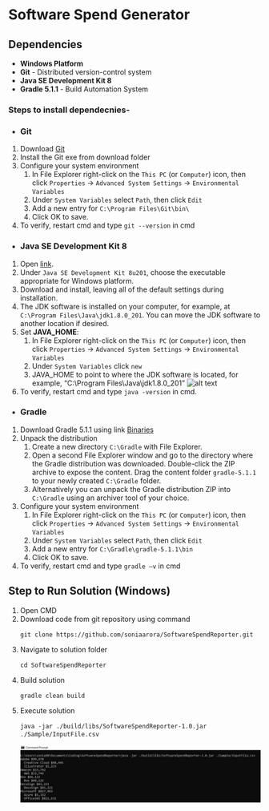 # Software Spend Generator

## Dependencies

  - **Windows Platform** 
  - **Git** - Distributed version-control system
  - **Java SE Development Kit 8**
  - **Gradle 5.1.1** - Build Automation System

### Steps to install dependecnies-

* ### Git
1. Download [Git](https://git-scm.com/download/win)
2. Install the Git exe from download folder
3. Configure your system environment 
    1. In File Explorer right-click on the `This PC` (or `Computer`) icon, then click `Properties` -> `Advanced System Settings` -> `Environmental Variables`
    2. Under `System Variables` select `Path`, then click `Edit`
    3. Add a new entry for `C:\Program Files\Git\bin\` 
    4. Click OK to save.
4. To verify, restart cmd and type ```git --version``` in cmd

* ### Java SE Development Kit 8

1.	Open [link](https://www.oracle.com/technetwork/java/javase/downloads/jdk8-downloads-2133151.html).
2.	Under `Java SE Development Kit 8u201`, choose the executable appropriate for Windows platform.
3.	Download and install, leaving all of the default settings during installation.
4.	The JDK software is installed on your computer, for example, at `C:\Program Files\Java\jdk1.8.0_201`. You can move the JDK software to another location if desired.
5.	Set **JAVA_HOME**:
    1. In File Explorer right-click on the `This PC` (or `Computer`) icon, then click `Properties` -> `Advanced System Settings` -> `Environmental Variables`
    2. Under `System Variables` click `new`
    3. JAVA_HOME to point to where the JDK software is located, for example, “C:\Program Files\Java\jdk1.8.0_201”
![alt text](https://javatutorial.net/wp-content/uploads/2016/08/add-java_home-as-system-variable.jpg)
6. To verify, restart cmd and type ```java -version``` in cmd.

* ### Gradle

1. Download Gradle 5.1.1 using link [Binaries](https://gradle.org/next-steps/?version=5.1.1&format=bin)
2. Unpack the distribution
    1. Create a new directory `C:\Gradle` with File Explorer.
    2. Open a second File Explorer window and go to the directory where the Gradle distribution was downloaded. Double-click the ZIP archive to expose the content. Drag the content folder `gradle-5.1.1` to your newly created `C:\Gradle` folder.
    3. Alternatively you can unpack the Gradle distribution ZIP into `C:\Gradle` using an archiver tool of your choice.
3. Configure your system environment
    1. In File Explorer right-click on the `This PC` (or `Computer`) icon, then click `Properties` -> `Advanced System Settings` -> `Environmental Variables`
    2. Under `System Variables` select `Path`, then click `Edit`
    3. Add a new entry for `C:\Gradle\gradle-5.1.1\bin` 
    4. Click OK to save.
4. To verify, restart cmd and type `gradle –v` in cmd

## Step to Run Solution (Windows)
1. Open CMD
2. Download code from git repository using command 
    ```
    git clone https://github.com/soniaarora/SoftwareSpendReporter.git
    ```
3. Navigate to solution folder
    ```
    cd SoftwareSpendReporter
    ```
4. Build solution
    ```
    gradle clean build
    ```
5. Execute solution 
    ```
    java -jar ./build/libs/SoftwareSpendReporter-1.0.jar ./Sample/InputFile.csv
    ```
	![Output](Screenshots/Output.JPG)